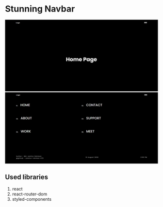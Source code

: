 # Stunning Navbar


![GitHub](/sn-01.png)
![GitHub](/sn-02.png)


## Used libraries

1. react
2. react-router-dom
3. styled-components
